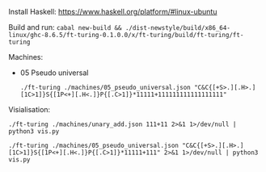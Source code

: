 Install Haskell: https://www.haskell.org/platform/#linux-ubuntu

Build and run: `cabal new-build && ./dist-newstyle/build/x86_64-linux/ghc-8.6.5/ft-turing-0.1.0.0/x/ft-turing/build/ft-turing/ft-turing`

Machines:

- 05 Pseudo universal
        
    `./ft-turing ./machines/05_pseudo_universal.json "C&C{[+S>.][.H>.][1C>1]}S{[1P<+][.H<.]}P{[.C>1]}*11111+111111111111111111"`

Visialisation:

`./ft-turing ./machines/unary_add.json 111+11 2>&1 1>/dev/null | python3 vis.py`

`./ft-turing ./machines/05_pseudo_universal.json "C&C{[+S>.][.H>.][1C>1]}S{[1P<+][.H<.]}P{[.C>1]}*11111+111" 2>&1 1>/dev/null | python3 vis.py`
